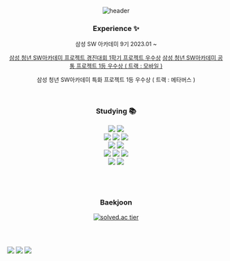 <div align="center"> 

![header](https://capsule-render.vercel.app/api?type=waving&color=0:FF7F00,15:FFB437,40:F7E600,85:BFFF00,100:81C147&height=200&section=header&text=🌞%20Hi%20there!&fontSize=50&fontColor=ffffff&animation=twinkling)

### **Experience** ✨

<p style="font-size: 13px">삼성 SW 아카데미 9기 2023.01 ~ </p>
<!-- <a https://github.com/sun1h/MovieProject<p style="font-size: 13px">삼성 청년 SW아카데미 프로젝트 경진대회 1학기 프로젝트 우수상 2023.05.17 - 2023.05.25 </p> -->
<a href="https://github.com/sun1h/MovieProject"style="font-size: 13px" >삼성 청년 SW아카데미 프로젝트 경진대회 1학기 프로젝트 우수상</a>
<a href="https://github.com/sun1h/MovieProject"style="font-size: 13px" >삼성 청년 SW아카데미 공통 프로젝트 1등 우수상 ( 트랙 : 모바일 )</a>
<p style="font-size: 13px" >삼성 청년 SW아카데미 특화 프로젝트 1등 우수상 ( 트랙 : 메타버스 ) </p>

  <br>
  
  
### **Studying** 📚

<img src="https://img.shields.io/badge/Python-3776AB?style=flat&logo=Python&logoColor=white">
<img src="https://img.shields.io/badge/Java-007396?style=flat&logo=OpenJDK&logoColor=white"><br>
  
<img src="https://img.shields.io/badge/HTML-E34F26?style=flat&logo=HTML5&logoColor=white">
<img src="https://img.shields.io/badge/CSS-1572B6?style=flat&logo=CSS3&logoColor=white">
<img src="https://img.shields.io/badge/Bootstrap-7952B3?style=flat&logo=Bootstrap&logoColor=white"><br>
  
<img src="https://img.shields.io/badge/Django-092E20?style=flat&logo=Django&logoColor=white">
<img src="https://img.shields.io/badge/Spring-6DB33F?style=flat&logo=Spring&logoColor=white"><br>
  
<img src="https://img.shields.io/badge/React-61DAFB?style=flat&logo=React&logoColor=white">
<img src="https://img.shields.io/badge/JavaScript-F7DF1E?style=flat&logo=JavaScript&logoColor=white">
<img src="https://img.shields.io/badge/Vue.js-4FC08D?style=flat&logo=Vue.js&logoColor=white"><br>
  
<img src="https://img.shields.io/badge/SQlite-003B57?style=flat&logo=SQlite&logoColor=white">
<img src="https://img.shields.io/badge/MySQL-4479A1?style=flat&logo=MySQL&logoColor=white"><br>

  <br>
<!-- 
### **GitHub Stats** 📊-->
<!-- 
![GitHub stats](https://github-readme-stats.vercel.app/api?username=sun1h&show_icons=true)-->

<br>

<!-- [![Top Langs](https://github-readme-stats.vercel.app/api/top-langs/?username=sun1h&layout=compact)](https://github.com/sun1h/github-readme-stats) -->

<br>
 


### **Baekjoon**

[![solved.ac tier](http://mazassumnida.wtf/api/generate_badge?boj=sh9_3)](https://solved.ac/sh9_3)
<!-- [![solved.ac problem solving](http://mazandi.herokuapp.com/api?handle=sh9_3&theme=cold)](https://solved.ac/sh9_3) -->

<h2></h2>

</div><br>

<a href="https://hits.seeyoufarm.com"><img src="https://hits.seeyoufarm.com/api/count/incr/badge.svg?url=https%3A%2F%2Fgithub.com%2Fsun1h&count_bg=%23000000&title_bg=%23000000&icon=github.svg&icon_color=%23FFFFFF&title=Github&edge_flat=false"/></a>
<a href="mailto:hwchoi3355@gmail.com"><img src="https://img.shields.io/badge/Gmail-EA4335?style=flat&logo=Gmail&logoColor=white&link=mailto:hwchoi3355@gmail.com"></a>
<a href="https://velog.io/@sh93"><img src="https://img.shields.io/badge/Velog-20C997?style=flat&logo=Velog&logoColor=white"></a>



